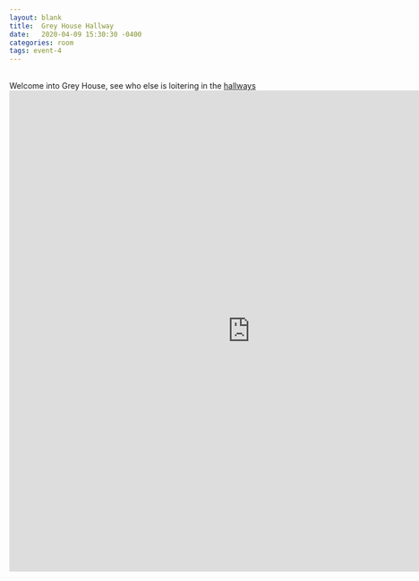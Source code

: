 ```yaml
---
layout: blank
title:  Grey House Hallway
date:   2020-04-09 15:30:30 -0400
categories: room
tags: event-4
---
```


<div class="main odd">
 
<br>
Welcome into Grey House, see who else is loitering in the <a href="https://meet.jit.si/yrevocnu-grey-house-hallway" target="_blank">hallways</a>
<center>
 <iframe frameborder="0" width="860" height="860" src="https://docs.google.com/drawings/d/1dor6PDYs_gll0TWn6t4xZon414ZaPfJu9xGGbfi_QGo/preview?ac=true"></iframe>
 </center>
 </div>
